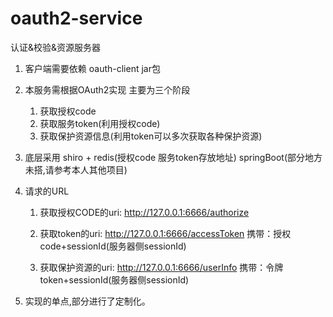 # oauth2-service
认证&amp;校验&amp;资源服务器


1. 客户端需要依赖 oauth-client jar包
2. 本服务需根据OAuth2实现 主要为三个阶段
      1. 获取授权code
      2. 获取服务token(利用授权code)
      3. 获取保护资源信息(利用token可以多次获取各种保护资源)
      
3. 底层采用 shiro + redis(授权code 服务token存放地址) springBoot(部分地方未搭,请参考本人其他项目)


4. 请求的URL
     1. 获取授权CODE的uri: http://127.0.0.1:6666/authorize
      
     2. 获取token的uri: http://127.0.0.1:6666/accessToken   携带：授权code+sessionId(服务器侧sessionId)
     
     3. 获取保护资源的uri: http://127.0.0.1:6666/userInfo    携带：令牌token+sessionId(服务器侧sessionId)
     
5. 实现的单点,部分进行了定制化。

